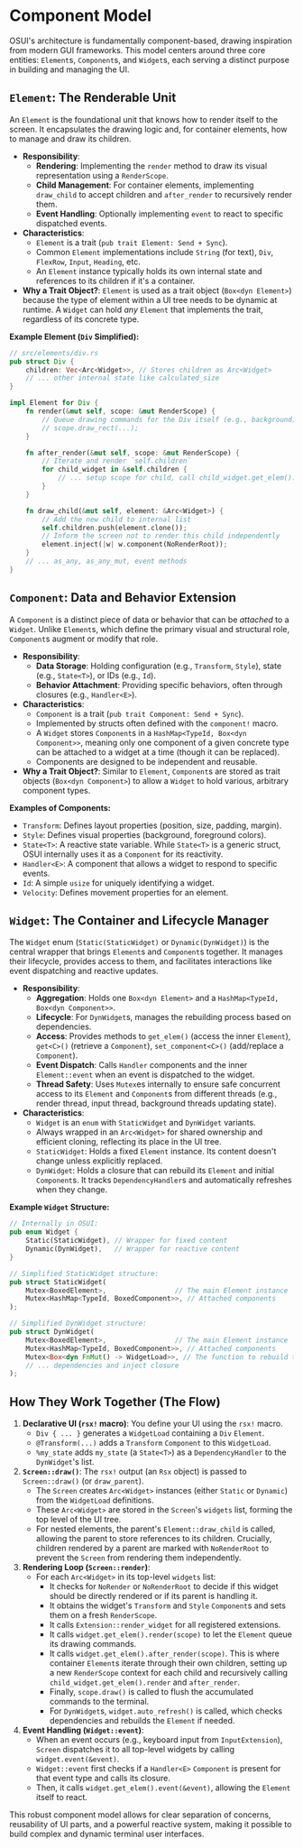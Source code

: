 # Component Model

OSUI's architecture is fundamentally component-based, drawing inspiration from modern GUI frameworks. This model centers around three core entities: `Element`s, `Component`s, and `Widget`s, each serving a distinct purpose in building and managing the UI.

## `Element`: The Renderable Unit

An `Element` is the foundational unit that knows how to render itself to the screen. It encapsulates the drawing logic and, for container elements, how to manage and draw its children.

*   **Responsibility**:
    *   **Rendering**: Implementing the `render` method to draw its visual representation using a `RenderScope`.
    *   **Child Management**: For container elements, implementing `draw_child` to accept children and `after_render` to recursively render them.
    *   **Event Handling**: Optionally implementing `event` to react to specific dispatched events.
*   **Characteristics**:
    *   `Element` is a trait (`pub trait Element: Send + Sync`).
    *   Common `Element` implementations include `String` (for text), `Div`, `FlexRow`, `Input`, `Heading`, etc.
    *   An `Element` instance typically holds its own internal state and references to its children if it's a container.
*   **Why a Trait Object?**: `Element` is used as a trait object (`Box<dyn Element>`) because the type of element within a UI tree needs to be dynamic at runtime. A `Widget` can hold *any* `Element` that implements the trait, regardless of its concrete type.

**Example Element (`Div` Simplified):**

```rust
// src/elements/div.rs
pub struct Div {
    children: Vec<Arc<Widget>>, // Stores children as Arc<Widget>
    // ... other internal state like calculated_size
}

impl Element for Div {
    fn render(&mut self, scope: &mut RenderScope) {
        // Queue drawing commands for the Div itself (e.g., background)
        // scope.draw_rect(...);
    }

    fn after_render(&mut self, scope: &mut RenderScope) {
        // Iterate and render `self.children`
        for child_widget in &self.children {
            // ... setup scope for child, call child_widget.get_elem().render(scope) ...
        }
    }

    fn draw_child(&mut self, element: &Arc<Widget>) {
        // Add the new child to internal list
        self.children.push(element.clone());
        // Inform the screen not to render this child independently
        element.inject(|w| w.component(NoRenderRoot));
    }
    // ... as_any, as_any_mut, event methods
}
```

## `Component`: Data and Behavior Extension

A `Component` is a distinct piece of data or behavior that can be *attached* to a `Widget`. Unlike `Element`s, which define the primary visual and structural role, `Component`s augment or modify that role.

*   **Responsibility**:
    *   **Data Storage**: Holding configuration (e.g., `Transform`, `Style`), state (e.g., `State<T>`), or IDs (e.g., `Id`).
    *   **Behavior Attachment**: Providing specific behaviors, often through closures (e.g., `Handler<E>`).
*   **Characteristics**:
    *   `Component` is a trait (`pub trait Component: Send + Sync`).
    *   Implemented by structs often defined with the `component!` macro.
    *   A `Widget` stores `Component`s in a `HashMap<TypeId, Box<dyn Component>>`, meaning only one component of a given concrete type can be attached to a widget at a time (though it can be replaced).
    *   Components are designed to be independent and reusable.
*   **Why a Trait Object?**: Similar to `Element`, `Component`s are stored as trait objects (`Box<dyn Component>`) to allow a `Widget` to hold various, arbitrary component types.

**Examples of Components:**

*   `Transform`: Defines layout properties (position, size, padding, margin).
*   `Style`: Defines visual properties (background, foreground colors).
*   `State<T>`: A reactive state variable. While `State<T>` is a generic struct, OSUI internally uses it as a `Component` for its reactivity.
*   `Handler<E>`: A component that allows a widget to respond to specific events.
*   `Id`: A simple `usize` for uniquely identifying a widget.
*   `Velocity`: Defines movement properties for an element.

## `Widget`: The Container and Lifecycle Manager

The `Widget` enum (`Static(StaticWidget)` or `Dynamic(DynWidget)`) is the central wrapper that brings `Element`s and `Component`s together. It manages their lifecycle, provides access to them, and facilitates interactions like event dispatching and reactive updates.

*   **Responsibility**:
    *   **Aggregation**: Holds one `Box<dyn Element>` and a `HashMap<TypeId, Box<dyn Component>>`.
    *   **Lifecycle**: For `DynWidget`s, manages the rebuilding process based on dependencies.
    *   **Access**: Provides methods to `get_elem()` (access the inner `Element`), `get<C>()` (retrieve a `Component`), `set_component<C>()` (add/replace a `Component`).
    *   **Event Dispatch**: Calls `Handler` components and the inner `Element::event` when an event is dispatched to the widget.
    *   **Thread Safety**: Uses `Mutex`es internally to ensure safe concurrent access to its `Element` and `Component`s from different threads (e.g., render thread, input thread, background threads updating state).
*   **Characteristics**:
    *   `Widget` is an `enum` with `StaticWidget` and `DynWidget` variants.
    *   Always wrapped in an `Arc<Widget>` for shared ownership and efficient cloning, reflecting its place in the UI tree.
    *   `StaticWidget`: Holds a fixed `Element` instance. Its content doesn't change unless explicitly replaced.
    *   `DynWidget`: Holds a closure that can rebuild its `Element` and initial `Component`s. It tracks `DependencyHandler`s and automatically refreshes when they change.

**Example `Widget` Structure:**

```rust
// Internally in OSUI:
pub enum Widget {
    Static(StaticWidget), // Wrapper for fixed content
    Dynamic(DynWidget),   // Wrapper for reactive content
}

// Simplified StaticWidget structure:
pub struct StaticWidget(
    Mutex<BoxedElement>,                 // The main Element instance
    Mutex<HashMap<TypeId, BoxedComponent>>, // Attached components
);

// Simplified DynWidget structure:
pub struct DynWidget(
    Mutex<BoxedElement>,                 // The main Element instance
    Mutex<HashMap<TypeId, BoxedComponent>>, // Attached components
    Mutex<Box<dyn FnMut() -> WidgetLoad>>, // The function to rebuild the Element/Components
    // ... dependencies and inject closure
);
```

## How They Work Together (The Flow)

1.  **Declarative UI (`rsx!` macro)**: You define your UI using the `rsx!` macro.
    *   `Div { ... }` generates a `WidgetLoad` containing a `Div` `Element`.
    *   `@Transform(...)` adds a `Transform` `Component` to this `WidgetLoad`.
    *   `%my_state` adds `my_state` (a `State<T>`) as a `DependencyHandler` to the `DynWidget`'s list.
2.  **`Screen::draw()`**: The `rsx!` output (an `Rsx` object) is passed to `Screen::draw()` (or `draw_parent`).
    *   The `Screen` creates `Arc<Widget>` instances (either `Static` or `Dynamic`) from the `WidgetLoad` definitions.
    *   These `Arc<Widget>` are stored in the `Screen`'s `widgets` list, forming the top level of the UI tree.
    *   For nested elements, the parent's `Element::draw_child` is called, allowing the parent to store references to its children. Crucially, children rendered by a parent are marked with `NoRenderRoot` to prevent the `Screen` from rendering them independently.
3.  **Rendering Loop (`Screen::render`)**:
    *   For each `Arc<Widget>` in its top-level `widgets` list:
        *   It checks for `NoRender` or `NoRenderRoot` to decide if this widget should be directly rendered or if its parent is handling it.
        *   It obtains the widget's `Transform` and `Style` `Component`s and sets them on a fresh `RenderScope`.
        *   It calls `Extension::render_widget` for all registered extensions.
        *   It calls `widget.get_elem().render(scope)` to let the `Element` queue its drawing commands.
        *   It calls `widget.get_elem().after_render(scope)`. This is where container `Element`s iterate through their own children, setting up a new `RenderScope` context for each child and recursively calling `child_widget.get_elem().render` and `after_render`.
        *   Finally, `scope.draw()` is called to flush the accumulated commands to the terminal.
        *   For `DynWidget`s, `widget.auto_refresh()` is called, which checks dependencies and rebuilds the `Element` if needed.
4.  **Event Handling (`Widget::event`)**:
    *   When an event occurs (e.g., keyboard input from `InputExtension`), `Screen` dispatches it to all top-level widgets by calling `widget.event(&event)`.
    *   `Widget::event` first checks if a `Handler<E>` `Component` is present for that event type and calls its closure.
    *   Then, it calls `widget.get_elem().event(&event)`, allowing the `Element` itself to react.

This robust component model allows for clear separation of concerns, reusability of UI parts, and a powerful reactive system, making it possible to build complex and dynamic terminal user interfaces.



